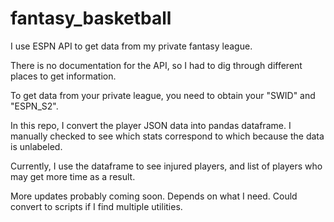 # fantasy_basketball

I use ESPN API to get data from my private fantasy league. 

There is no documentation for the API, so I had to dig through different places to get information.

To get data from your private league, you need to obtain your "SWID" and "ESPN_S2". 

In this repo, I convert the player JSON data into pandas dataframe. I manually checked to see which stats correspond to which because the data is unlabeled.

Currently, I use the dataframe to see injured players, and list of players who may get more time as a result. 

More updates probably coming soon. Depends on what I need. Could convert to scripts if I find multiple utilities.


